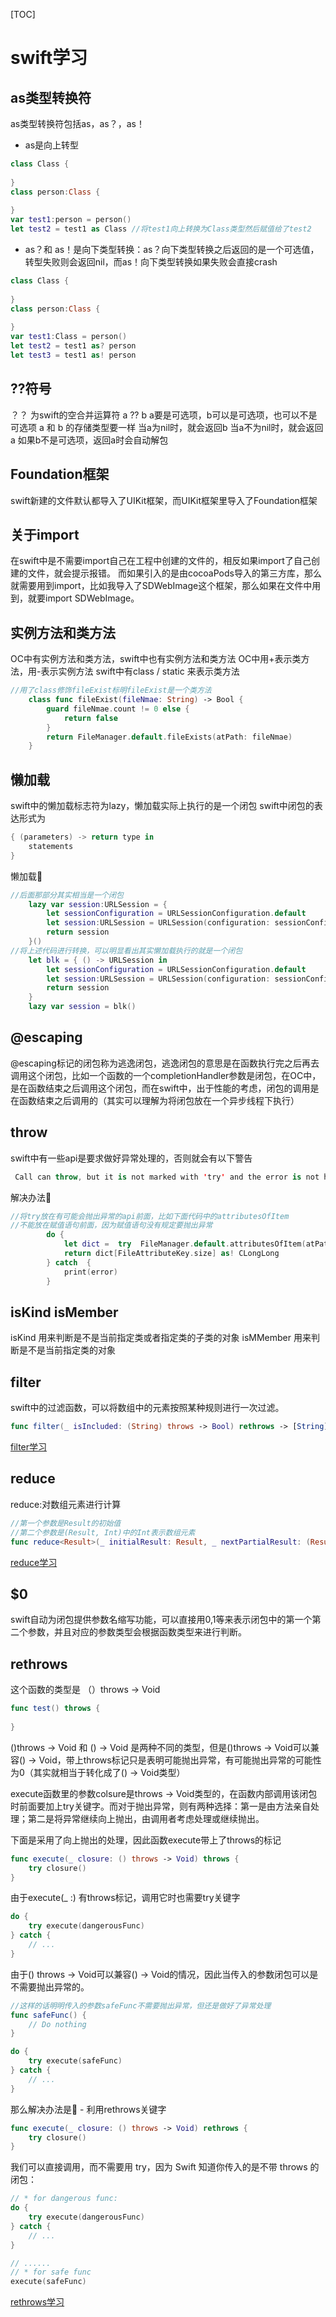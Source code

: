 [TOC]
# swift学习
## as类型转换符
as类型转换符包括as，as？，as！
- as是向上转型

```swift
class Class {
    
}
class person:Class {
    
}
var test1:person = person()
let test2 = test1 as Class //将test1向上转换为Class类型然后赋值给了test2
```

- as？和 as！是向下类型转换：as？向下类型转换之后返回的是一个可选值，转型失败则会返回nil，而as！向下类型转换如果失败会直接crash

```swift
class Class {
    
}
class person:Class {
    
}
var test1:Class = person()
let test2 = test1 as? person
let test3 = test1 as! person
```

## ??符号
？？ 为swift的空合并运算符
a ?? b 
a要是可选项，b可以是可选项，也可以不是可选项
a 和 b 的存储类型要一样
当a为nil时，就会返回b
当a不为nil时，就会返回a
如果b不是可选项，返回a时会自动解包

## Foundation框架
swift新建的文件默认都导入了UIKit框架，而UIKit框架里导入了Foundation框架

## 关于import
在swift中是不需要import自己在工程中创建的文件的，相反如果import了自己创建的文件，就会提示报错。
而如果引入的是由cocoaPods导入的第三方库，那么就需要用到import，比如我导入了SDWebImage这个框架，那么如果在文件中用到，就要import SDWebImage。

## 实例方法和类方法
OC中有实例方法和类方法，swift中也有实例方法和类方法
OC中用+表示类方法，用-表示实例方法
swift中有class / static 来表示类方法
```swift
//用了class修饰fileExist标明fileExist是一个类方法
    class func fileExist(fileNmae: String) -> Bool {
        guard fileNmae.count != 0 else {
            return false
        }
        return FileManager.default.fileExists(atPath: fileNmae)
    }
```

## 懒加载
swift中的懒加载标志符为lazy，懒加载实际上执行的是一个闭包
swift中闭包的表达形式为
```swift
{ (parameters) -> return type in
    statements
}
```
懒加载🌰
```swift
//后面那部分其实相当是一个闭包
    lazy var session:URLSession = {
        let sessionConfiguration = URLSessionConfiguration.default
        let session:URLSession = URLSession(configuration: sessionConfiguration, delegate: self, delegateQueue: .main)
        return session
    }()
//将上述代码进行转换，可以明显看出其实懒加载执行的就是一个闭包
    let blk = { () -> URLSession in
        let sessionConfiguration = URLSessionConfiguration.default
        let session:URLSession = URLSession(configuration: sessionConfiguration, delegate:nil, delegateQueue: .main)
        return session
    }
    lazy var session = blk()
```

## @escaping
@escaping标记的闭包称为逃逸闭包，逃逸闭包的意思是在函数执行完之后再去调用这个闭包，比如一个函数的一个completionHandler参数是闭包，在OC中，是在函数结束之后调用这个闭包，而在swift中，出于性能的考虑，闭包的调用是在函数结束之后调用的（其实可以理解为将闭包放在一个异步线程下执行）

## throw
swift中有一些api是要求做好异常处理的，否则就会有以下警告
```swift
 Call can throw, but it is not marked with 'try' and the error is not handled
```
解决办法🌟
```swift
//将try放在有可能会抛出异常的api前面，比如下面代码中的attributesOfItem
//不能放在赋值语句前面，因为赋值语句没有规定要抛出异常
        do {
            let dict =  try  FileManager.default.attributesOfItem(atPath: filePath)
            return dict[FileAttributeKey.size] as! CLongLong
        } catch  {
            print(error)
        }
```

## isKind isMember
isKind 用来判断是不是当前指定类或者指定类的子类的对象
isMMember 用来判断是不是当前指定类的对象

## filter
swift中的过滤函数，可以将数组中的元素按照某种规则进行一次过滤。
```swift
func filter(_ isIncluded: (String) throws -> Bool) rethrows -> [String]
```
[filter学习](https://www.jianshu.com/p/1a4ad590a900)

## reduce 
reduce:对数组元素进行计算
```swift
//第一个参数是Result的初始值
//第二个参数是(Result, Int)中的Int表示数组元素
func reduce<Result>(_ initialResult: Result, _ nextPartialResult: (Result, Int) throws -> Result) rethrows -> Result
```
[reduce学习](https://www.jianshu.com/p/1a4ad590a900)
## $0 
swift自动为闭包提供参数名缩写功能，可以直接用$0,$1等来表示闭包中的第一个第二个参数，并且对应的参数类型会根据函数类型来进行判断。

## rethrows
这个函数的类型是 （）throws -> Void
```swift
func test() throws {
    
}
```
()throws -> Void 和 () -> Void 是两种不同的类型，但是()throws -> Void可以兼容() -> Void，带上throws标记只是表明可能抛出异常，有可能抛出异常的可能性为0（其实就相当于转化成了() -> Void类型）

execute函数里的参数colsure是throws -> Void类型的，在函数内部调用该闭包时前面要加上try关键字。而对于抛出异常，则有两种选择：第一是由方法亲自处理；第二是将异常继续向上抛出，由调用者考虑处理或继续抛出。

下面是采用了向上抛出的处理，因此函数execute带上了throws的标记
```swift
func execute(_ closure: () throws -> Void) throws {
    try closure()
}
```

由于execute(_ :) 有throws标记，调用它时也需要try关键字
```swift
do {
    try execute(dangerousFunc)
} catch {
    // ...
}
```

由于() throws -> Void可以兼容() -> Void的情况，因此当传入的参数闭包可以是不需要抛出异常的。
```swift
//这样的话明明传入的参数safeFunc不需要抛出异常，但还是做好了异常处理
func safeFunc() {
    // Do nothing
}

do {
    try execute(safeFunc)
} catch {
    // ...
}
```

那么解决办法是🌟 - 利用rethrows关键字
```swift
func execute(_ closure: () throws -> Void) rethrows {
    try closure()
}
```
我们可以直接调用，而不需要用 try，因为 Swift 知道你传入的是不带 throws 的闭包：
```swift
// * for dangerous func:
do {
    try execute(dangerousFunc)
} catch {
    // ...
}

// ......
// * for safe func
execute(safeFunc)
```
[rethrows学习](https://zhuanlan.zhihu.com/p/155855695)

